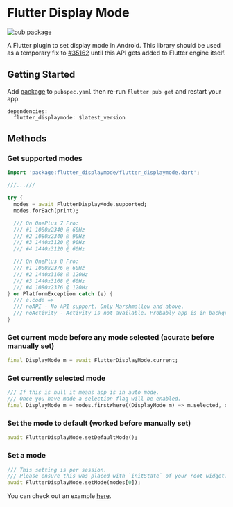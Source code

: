 # Flutter Display Mode

[![pub package](https://img.shields.io/pub/v/flutter_displaymode.svg)](https://pub.dev/packages/flutter_displaymode)

A Flutter plugin to set display mode in Android. This library should be used as a temporary fix to [#35162](https://github.com/flutter/flutter/issues/35162) until this API gets added to Flutter engine itself.

## Getting Started

Add [package](https://pub.dev/packages/flutter_displaymode) to `pubspec.yaml` then re-run `flutter pub get` and restart your app:

```
dependencies:
  flutter_displaymode: $latest_version
```

## Methods

### Get supported modes

```dart
import 'package:flutter_displaymode/flutter_displaymode.dart';

///...///

try {
  modes = await FlutterDisplayMode.supported;
  modes.forEach(print);

  /// On OnePlus 7 Pro:
  /// #1 1080x2340 @ 60Hz
  /// #2 1080x2340 @ 90Hz
  /// #3 1440x3120 @ 90Hz
  /// #4 1440x3120 @ 60Hz

  /// On OnePlus 8 Pro:
  /// #1 1080x2376 @ 60Hz
  /// #2 1440x3168 @ 120Hz
  /// #3 1440x3168 @ 60Hz
  /// #4 1080x2376 @ 120Hz
} on PlatformException catch (e) {
  /// e.code =>
  /// noAPI - No API support. Only Marshmallow and above.
  /// noActivity - Activity is not available. Probably app is in background
}
```

### Get current mode before any mode selected (acurate before manually set)

```dart
final DisplayMode m = await FlutterDisplayMode.current;
```

### Get currently selected mode

```dart
/// If this is null it means app is in auto mode.
/// Once you have made a selection flag will be enabled.
final DisplayMode m = modes.firstWhere((DisplayMode m) => m.selected, orElse: () => null);
```

### Set the mode to default (worked before manually set)

```dart
await FlutterDisplayMode.setDefaultMode();
```

### Set a mode

```dart
/// This setting is per session. 
/// Please ensure this was placed with `initState` of your root widget.
await FlutterDisplayMode.setMode(modes[0]);
```

You can check out an example [here](https://github.com/ajinasokan/flutter_displaymode/blob/master/example/lib/main.dart).

